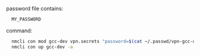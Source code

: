 password file contains:
```sh
  MY_PASSWORD
```

command:
```sh
  nmcli con mod gcc-dev vpn.secrets "password=$(cat ~/.passwd/vpn-gcc-dev)"
  nmcli con up gcc-dev -a
```
